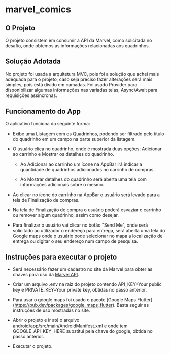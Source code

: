 # marvel_comics

## O Projeto

O projeto consistem em consumir a API da Marvel, como solicitada no desafio, 
onde obtemos as informações relacionadas aos quadrinhos.


## Solução Adotada

No projeto foi usada a arquitetura MVC, pois foi a solução que achei mais 
adequada para o projeto, caso seja preciso fazer alterações será mais 
simples, pois está divido em camadas. Foi usado Provider para disponibilizar algumas informações nas variadas telas, Async/Await para 
requisições assíncronas.

## Funcionamento do App
O aplicativo funciona da seguinte forma:

- Exibe uma Listagem com os Quadrinhos, podendo ser filtrado pelo título do 
  quadrinho em um campo na parte superior da listagem.
  
- O usuário clica no quadrinho, onde é mostrada duas opções: Adicionar ao 
  carrinho e Mostrar os detalhes do quadrinho.
  - Ao Adicionar ao carrinho um ícone na AppBar irá indicar a quantidade de 
    quadrinhos adicionados no carrinho de compras.
    
  - Ao Mostrar detalhes do quadrinho será aberta uma tela com informações 
    adicionais sobre o mesmo.

- Ao clicar no ícone do carrinho na AppBar o usuário será levado para a tela 
  de Finalização de compras.

- Na tela de Finalização de compra o usuário poderá esvaziar o carrinho ou 
  remover algum quadrinho, assim como desejar.

- Para finalizar o usuário vai clicar no botão "Send Me", onde será 
  solicitado ao utilizador o endereço para entrega, será aberta uma tela do 
  Google maps onde o usuário pode selecionar no mapa a localização de 
  entrega ou digitar o seu endereço num campo de pesquisa.
  
## Instruções para executar o projeto
- Será necessário fazer um cadastro no site da Marvel para obter as chaves 
  para uso da [Marvel API](https://developer.marvel.com/).

- Criar um arquivo .env na raíz do projeto contendo API_KEY=Your public key 
  e PRIVATE_KEY=Your private key, obtidas no passo anterior.
  
- Para usar o google maps foi usado o pacote [Google Maps Flutter]
  (https://pub.dev/packages/google_maps_flutter). Basta seguir as instruções 
  de uso mostradas no site.
  
- Abrir o projeto e ir até o arquivo android/app/src/main/AndroidManifest.xml e onde tem GOOGLE_API_KEY_HERE substitui pela chave do google, obtida 
  no passo anterior.

- Executar o projeto.
  
